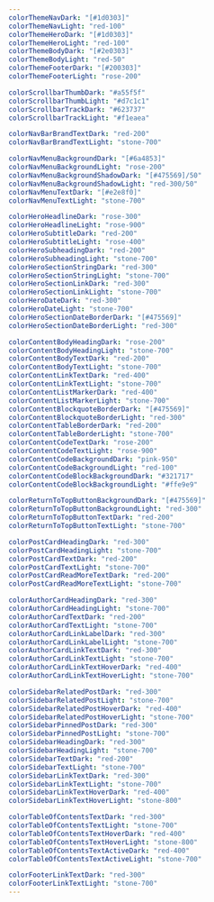 ```yaml
---
colorThemeNavDark: "[#1d0303]"
colorThemeNavLight: "red-100"
colorThemeHeroDark: "[#1d0303]"
colorThemeHeroLight: "red-100"
colorThemeBodyDark: "[#2e0303]"
colorThemeBodyLight: "red-50"
colorThemeFooterDark: "[#200303]"
colorThemeFooterLight: "rose-200"

colorScrollbarThumbDark: "#a55f5f"
colorScrollbarThumbLight: "#d7c1c1"
colorScrollbarTrackDark: "#623737"
colorScrollbarTrackLight: "#f1eaea"

colorNavBarBrandTextDark: "red-200"
colorNavBarBrandTextLight: "stone-700"

colorNavMenuBackgroundDark: "[#6a4853]"
colorNavMenuBackgroundLight: "rose-200"
colorNavMenuBackgroundShadowDark: "[#475569]/50"
colorNavMenuBackgroundShadowLight: "red-300/50"
colorNavMenuTextDark: "[#e2e8f0]"
colorNavMenuTextLight: "stone-700"

colorHeroHeadlineDark: "rose-300"
colorHeroHeadlineLight: "rose-900"
colorHeroSubtitleDark: "red-200"
colorHeroSubtitleLight: "rose-400"
colorHeroSubheadingDark: "red-200"
colorHeroSubheadingLight: "stone-700"
colorHeroSectionStringDark: "red-300"
colorHeroSectionStringLight: "stone-700"
colorHeroSectionLinkDark: "red-300"
colorHeroSectionLinkLight: "stone-700"
colorHeroDateDark: "red-300"
colorHeroDateLight: "stone-700"
colorHeroSectionDateBorderDark: "[#475569]"
colorHeroSectionDateBorderLight: "red-300"

colorContentBodyHeadingDark: "rose-200"
colorContentBodyHeadingLight: "stone-700"
colorContentBodyTextDark: "red-200"
colorContentBodyTextLight: "stone-700"
colorContentLinkTextDark: "red-400"
colorContentLinkTextLight: "stone-700"
colorContentListMarkerDark: "red-400"
colorContentListMarkerLight: "stone-700"
colorContentBlockquoteBorderDark: "[#475569]"
colorContentBlockquoteBorderLight: "red-300"
colorContentTableBorderDark: "red-200"
colorContentTableBorderLight: "stone-700"
colorContentCodeTextDark: "rose-200"
colorContentCodeTextLight: "rose-900"
colorContentCodeBackgroundDark: "pink-950"
colorContentCodeBackgroundLight: "red-100"
colorContentCodeBlockBackgroundDark: "#321717"
colorContentCodeBlockBackgroundLight: "#ffe9e9"

colorReturnToTopButtonBackgroundDark: "[#475569]"
colorReturnToTopButtonBackgroundLight: "red-300"
colorReturnToTopButtonTextDark: "red-200"
colorReturnToTopButtonTextLight: "stone-700"

colorPostCardHeadingDark: "red-300"
colorPostCardHeadingLight: "stone-700"
colorPostCardTextDark: "red-200"
colorPostCardTextLight: "stone-700"
colorPostCardReadMoreTextDark: "red-200"
colorPostCardReadMoreTextLight: "stone-700"

colorAuthorCardHeadingDark: "red-300"
colorAuthorCardHeadingLight: "stone-700"
colorAuthorCardTextDark: "red-200"
colorAuthorCardTextLight: "stone-700"
colorAuthorCardLinkLabelDark: "red-300"
colorAuthorCardLinkLabelLight: "stone-700"
colorAuthorCardLinkTextDark: "red-300"
colorAuthorCardLinkTextLight: "stone-700"
colorAuthorCardLinkTextHoverDark: "red-400"
colorAuthorCardLinkTextHoverLight: "stone-700"

colorSidebarRelatedPostDark: "red-300"
colorSidebarRelatedPostLight: "stone-700"
colorSidebarRelatedPostHoverDark: "red-400"
colorSidebarRelatedPostHoverLight: "stone-700"
colorSidebarPinnedPostDark: "red-300"
colorSidebarPinnedPostLight: "stone-700"
colorSidebarHeadingDark: "red-300"
colorSidebarHeadingLight: "stone-700"
colorSidebarTextDark: "red-200"
colorSidebarTextLight: "stone-700"
colorSidebarLinkTextDark: "red-300"
colorSidebarLinkTextLight: "stone-700"
colorSidebarLinkTextHoverDark: "red-400"
colorSidebarLinkTextHoverLight: "stone-800"

colorTableOfContentsTextDark: "red-300"
colorTableOfContentsTextLight: "stone-700"
colorTableOfContentsTextHoverDark: "red-400"
colorTableOfContentsTextHoverLight: "stone-800"
colorTableOfContentsTextActiveDark: "red-400"
colorTableOfContentsTextActiveLight: "stone-700"

colorFooterLinkTextDark: "red-300"
colorFooterLinkTextLight: "stone-700"
---
```

